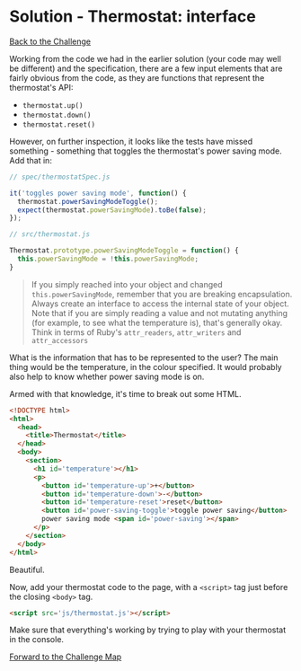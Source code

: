 # Solution - Thermostat: interface

[Back to the Challenge](../6_interface.md)

Working from the code we had in the earlier solution (your code may well be different) and the specification, there are a few input elements that are fairly obvious from the code, as they are functions that represent the thermostat's API:

- `thermostat.up()`
- `thermostat.down()`
- `thermostat.reset()`

However, on further inspection, it looks like the tests have missed something - something that toggles the thermostat's power saving mode. Add that in:

```javascript
// spec/thermostatSpec.js

it('toggles power saving mode', function() {
  thermostat.powerSavingModeToggle();
  expect(thermostat.powerSavingMode).toBe(false);
});

// src/thermostat.js

Thermostat.prototype.powerSavingModeToggle = function() {
  this.powerSavingMode = !this.powerSavingMode;
}
```

>If you simply reached into your object and changed `this.powerSavingMode`, remember that you are breaking encapsulation. Always create an interface to access the internal state of your object. Note that if you are simply reading a value and not mutating anything (for example, to see what the temperature is), that's generally okay. Think in terms of Ruby's `attr_readers`, `attr_writers` and `attr_accessors`

What is the information that has to be represented to the user? The main thing would be the temperature, in the colour specified. It would probably also help to know whether power saving mode is on.

Armed with that knowledge, it's time to break out some HTML.

```html
<!DOCTYPE html>
<html>
  <head>
    <title>Thermostat</title>
  </head>
  <body>
    <section>
      <h1 id='temperature'></h1>
      <p>
        <button id='temperature-up'>+</button>
        <button id='temperature-down'>-</button>
        <button id='temperature-reset'>reset</button>
        <button id='power-saving-toggle'>toggle power saving</button>
        power saving mode <span id='power-saving'></span>
      </p>
    </section>
  </body>
</html>
```

Beautiful.

Now, add your thermostat code to the page, with a `<script>` tag just before the closing `<body>` tag.

```html
<script src='js/thermostat.js'></script>
```

Make sure that everything's working by trying to play with your thermostat in the console.

[Forward to the Challenge Map](../0_challenge_map.md)
